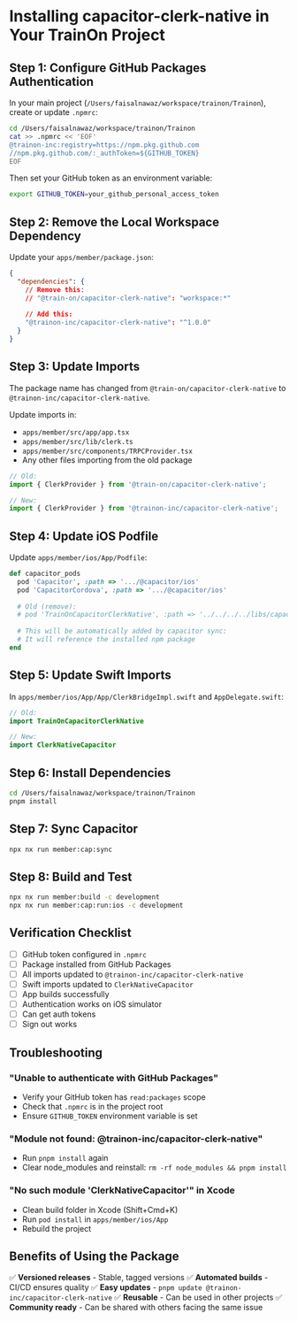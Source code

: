 # Installing capacitor-clerk-native in Your TrainOn Project

## Step 1: Configure GitHub Packages Authentication

In your main project (`/Users/faisalnawaz/workspace/trainon/Trainon`), create or update `.npmrc`:

```bash
cd /Users/faisalnawaz/workspace/trainon/Trainon
cat >> .npmrc << 'EOF'
@trainon-inc:registry=https://npm.pkg.github.com
//npm.pkg.github.com/:_authToken=${GITHUB_TOKEN}
EOF
```

Then set your GitHub token as an environment variable:
```bash
export GITHUB_TOKEN=your_github_personal_access_token
```

## Step 2: Remove the Local Workspace Dependency

Update your `apps/member/package.json`:

```json
{
  "dependencies": {
    // Remove this:
    // "@train-on/capacitor-clerk-native": "workspace:*"
    
    // Add this:
    "@trainon-inc/capacitor-clerk-native": "^1.0.0"
  }
}
```

## Step 3: Update Imports

The package name has changed from `@train-on/capacitor-clerk-native` to `@trainon-inc/capacitor-clerk-native`.

Update imports in:
- `apps/member/src/app/app.tsx`
- `apps/member/src/lib/clerk.ts`
- `apps/member/src/components/TRPCProvider.tsx`
- Any other files importing from the old package

```typescript
// Old:
import { ClerkProvider } from '@train-on/capacitor-clerk-native';

// New:
import { ClerkProvider } from '@trainon-inc/capacitor-clerk-native';
```

## Step 4: Update iOS Podfile

Update `apps/member/ios/App/Podfile`:

```ruby
def capacitor_pods
  pod 'Capacitor', :path => '.../@capacitor/ios'
  pod 'CapacitorCordova', :path => '.../@capacitor/ios'
  
  # Old (remove):
  # pod 'TrainOnCapacitorClerkNative', :path => '../../../../libs/capacitor-clerk-native'
  
  # This will be automatically added by capacitor sync:
  # It will reference the installed npm package
end
```

## Step 5: Update Swift Imports

In `apps/member/ios/App/App/ClerkBridgeImpl.swift` and `AppDelegate.swift`:

```swift
// Old:
import TrainOnCapacitorClerkNative

// New:
import ClerkNativeCapacitor
```

## Step 6: Install Dependencies

```bash
cd /Users/faisalnawaz/workspace/trainon/Trainon
pnpm install
```

## Step 7: Sync Capacitor

```bash
npx nx run member:cap:sync
```

## Step 8: Build and Test

```bash
npx nx run member:build -c development
npx nx run member:cap:run:ios -c development
```

## Verification Checklist

- [ ] GitHub token configured in `.npmrc`
- [ ] Package installed from GitHub Packages
- [ ] All imports updated to `@trainon-inc/capacitor-clerk-native`
- [ ] Swift imports updated to `ClerkNativeCapacitor`
- [ ] App builds successfully
- [ ] Authentication works on iOS simulator
- [ ] Can get auth tokens
- [ ] Sign out works

## Troubleshooting

### "Unable to authenticate with GitHub Packages"
- Verify your GitHub token has `read:packages` scope
- Check that `.npmrc` is in the project root
- Ensure `GITHUB_TOKEN` environment variable is set

### "Module not found: @trainon-inc/capacitor-clerk-native"
- Run `pnpm install` again
- Clear node_modules and reinstall: `rm -rf node_modules && pnpm install`

### "No such module 'ClerkNativeCapacitor'" in Xcode
- Clean build folder in Xcode (Shift+Cmd+K)
- Run `pod install` in `apps/member/ios/App`
- Rebuild the project

## Benefits of Using the Package

✅ **Versioned releases** - Stable, tagged versions
✅ **Automated builds** - CI/CD ensures quality
✅ **Easy updates** - `pnpm update @trainon-inc/capacitor-clerk-native`
✅ **Reusable** - Can be used in other projects
✅ **Community ready** - Can be shared with others facing the same issue

